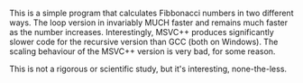 This is a simple program that calculates Fibbonacci numbers in two different ways. The loop version in invariably MUCH faster and remains much faster as the number increases.  Interestingly, MSVC++ produces significantly slower code for the recursive version than GCC (both on Windows). The scaling behaviour of the MSVC++ version is very bad, for some reason.

This is not a rigorous or scientific study, but it's interesting, none-the-less.